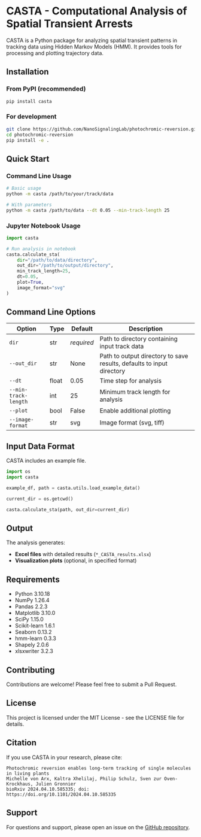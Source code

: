 # CASTA - Computational Analysis of Spatial Transient Arrests

CASTA is a Python package for analyzing spatial transient patterns in tracking data using Hidden Markov Models (HMM). It provides tools for processing and plotting trajectory data.

## Installation

### From PyPI (recommended)

```bash
pip install casta
```

### For development

```bash
git clone https://github.com/NanoSignalingLab/photochromic-reversion.git
cd photochromic-reversion
pip install -e .
```

## Quick Start

### Command Line Usage

```bash
# Basic usage
python -m casta /path/to/your/track/data

# With parameters
python -m casta /path/to/data --dt 0.05 --min-track-length 25
```

### Jupyter Notebook Usage

```python
import casta

# Run analysis in notebook
casta.calculate_sta(
    dir="/path/to/data/directory",
    out_dir="/path/to/output/directory",
    min_track_length=25,
    dt=0.05,
    plot=True,
    image_format="svg"
)
```

## Command Line Options

| Option | Type | Default | Description |
|--------|------|---------|-------------|
| `dir` | str | *required* | Path to directory containing input track data |
| `--out_dir` | str | None | Path to output directory to save results, defaults to input directory |
| `--dt` | float | 0.05 | Time step for analysis |
| `--min-track-length` | int | 25 | Minimum track length for analysis |
| `--plot` | bool | False | Enable additional plotting |
| `--image-format` | str | svg | Image format (svg, tiff) |

## Input Data Format

CASTA includes an example file.

```python
import os
import casta

example_df, path = casta.utils.load_example_data()

current_dir = os.getcwd()

casta.calculate_sta(path, out_dir=current_dir)
```

## Output

The analysis generates:
- **Excel files** with detailed results (`*_CASTA_results.xlsx`)
- **Visualization plots** (optional, in specified format)

## Requirements

- Python 3.10.18
- NumPy 1.26.4
- Pandas 2.2.3
- Matplotlib 3.10.0
- SciPy 1.15.0
- Scikit-learn 1.6.1
- Seaborn 0.13.2
- hmm-learn 0.3.3
- Shapely 2.0.6
- xlsxwriter 3.2.3

## Contributing

Contributions are welcome! Please feel free to submit a Pull Request.

## License

This project is licensed under the MIT License - see the LICENSE file for details.

## Citation

If you use CASTA in your research, please cite:

```
Photochromic reversion enables long-term tracking of single molecules in living plants
Michelle von Arx, Kaltra Xhelilaj, Philip Schulz, Sven zur Oven-Krockhaus, Julien Gronnier
bioRxiv 2024.04.10.585335; doi: https://doi.org/10.1101/2024.04.10.585335
```

## Support

For questions and support, please open an issue on the [GitHub repository](https://github.com/NanoSignalingLab/photochromic-reversion).
